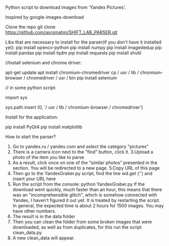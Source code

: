 Python script to download images from 'Yandex Pictures'.

Inspired by google-images-download

Clone the repo 
git clone https://github.com/asromahin/SHIFT_LAB_PARSER.git

Libs that are necessary to install for the parser(if you don't have it installed yet):
pip install opencv-python
pip install numpy
pip install imagededup
pip install pandas
pip install tqdm
pip install requests
pip install shutil

//Install selenium and chrome driver:

apt-get update
apt install chromium-chromedriver
cp / usr / lib / chromium-browser / chromedriver / usr / bin
pip install selenium

// in some python script:

import sys

sys.path.insert (0, '/ usr / lib / chromium-browser / chromedriver')


Install for the application:

pip install PyQt4
pip install matplotlib

How to start the parser?

1. Go  to yandex.ru / yandex.com and select the category "pictures"
2. There is a camera icon next to the "find" button, click it.
3.Upload a photo of the item you like to parse
4. As a result, click once on one of the “similar photos” presented in the section. You will be redirected to a new page. 
5.Copy URL of this page
6. Then go to the YandexGraber.py script, find the line wd.get ('') and insert your URL here
7. Run the script from the console: python YandexGraber.py
If the download went quickly, much faster than an hour, this means that there was an "incomprehensible glitch", which is somehow connected with Yandex, I haven't figured it out yet. It is treated by restarting the script. In general, the expected time is about 2 hours for 1500 images. You may have other numbers.
8. The result is in the data folder
9. Then you can clean the folder from some broken images that were downloaded, as well as from duplicates, for this run the script clean_data.py
10. A new clean_data will appear.

